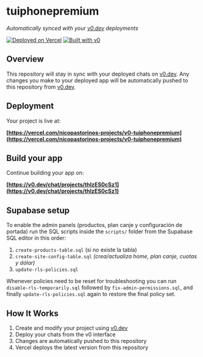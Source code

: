 # tuiphonepremium

*Automatically synced with your [v0.dev](https://v0.dev) deployments*

[![Deployed on Vercel](https://img.shields.io/badge/Deployed%20on-Vercel-black?style=for-the-badge&logo=vercel)](https://vercel.com/nicopastorinos-projects/v0-tuiphonepremium)
[![Built with v0](https://img.shields.io/badge/Built%20with-v0.dev-black?style=for-the-badge)](https://v0.dev/chat/projects/thlzES0cSz1)

## Overview

This repository will stay in sync with your deployed chats on [v0.dev](https://v0.dev).
Any changes you make to your deployed app will be automatically pushed to this repository from [v0.dev](https://v0.dev).

## Deployment

Your project is live at:

**[https://vercel.com/nicopastorinos-projects/v0-tuiphonepremium](https://vercel.com/nicopastorinos-projects/v0-tuiphonepremium)**

## Build your app

Continue building your app on:

**[https://v0.dev/chat/projects/thlzES0cSz1](https://v0.dev/chat/projects/thlzES0cSz1)**

## Supabase setup

To enable the admin panels (productos, plan canje y configuración de portada) run the SQL scripts inside the `scripts/` folder from the Supabase SQL editor in this order:

1. `create-products-table.sql` (si no existe la tabla)
2. `create-site-config-table.sql` *(crea/actualiza home, plan canje, cuotas y dólar)*
3. `update-rls-policies.sql`

Whenever policies need to be reset for troubleshooting you can run `disable-rls-temporarily.sql` followed by `fix-admin-permissions.sql`, and finally `update-rls-policies.sql` again to restore the final policy set.

## How It Works

1. Create and modify your project using [v0.dev](https://v0.dev)
2. Deploy your chats from the v0 interface
3. Changes are automatically pushed to this repository
4. Vercel deploys the latest version from this repository
